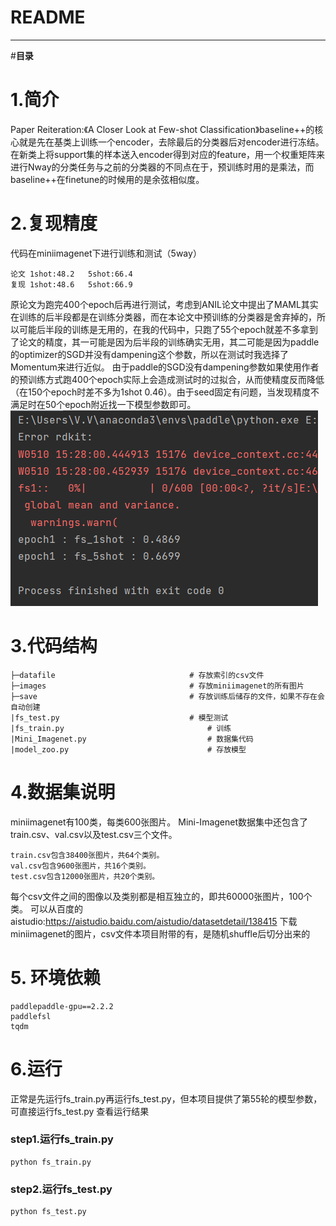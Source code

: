 # README
---
#**目录**


# 1.简介
Paper Reiteration:《A Closer Look at Few-shot Classification》baseline++的核心就是先在基类上训练一个encoder，去除最后的分类器后对encoder进行冻结。
在新类上将support集的样本送入encoder得到对应的feature，用一个权重矩阵来进行Nway的分类任务与之前的分类器的不同点在于，预训练时用的是乘法，而baseline++在finetune的时候用的是余弦相似度。

# 2.复现精度
代码在miniimagenet下进行训练和测试（5way）

	论文 1shot:48.2	5shot:66.4
	复现 1shot:48.6	5shot:66.9
原论文为跑完400个epoch后再进行测试，考虑到ANIL论文中提出了MAML其实在训练的后半段都是在训练分类器，而在本论文中预训练的分类器是舍弃掉的，所以可能后半段的训练是无用的，在我的代码中，只跑了55个epoch就差不多拿到了论文的精度，其一可能是因为后半段的训练确实无用，其二可能是因为paddle的optimizer的SGD并没有dampening这个参数，所以在测试时我选择了Momentum来进行近似。
由于paddle的SGD没有dampening参数如果使用作者的预训练方式跑400个epoch实际上会造成测试时的过拟合，从而使精度反而降低（在150个epoch时差不多为1shot 0.46）。由于seed固定有问题，当发现精度不满足时在50个epoch附近找一下模型参数即可。
![image](https://github.com/neverCV/Baseline_FSL/blob/main/acc.png)

	

# 3.代码结构

	├─datafile								# 存放索引的csv文件
	├─images								# 存放miniimagenet的所有图片
	├─save									# 存放训练后储存的文件，如果不存在会自动创建
	|fs_test.py								# 模型测试
	|fs_train.py								# 训练
	|Mini_Imagenet.py							# 数据集代码    
	|model_zoo.py								# 存放模型

# 4.数据集说明
miniimagenet有100类，每类600张图片。
Mini-Imagenet数据集中还包含了train.csv、val.csv以及test.csv三个文件。

    train.csv包含38400张图片，共64个类别。
    val.csv包含9600张图片，共16个类别。
    test.csv包含12000张图片，共20个类别。

每个csv文件之间的图像以及类别都是相互独立的，即共60000张图片，100个类。
可以从百度的aistudio:https://aistudio.baidu.com/aistudio/datasetdetail/138415 下载miniimagenet的图片，csv文件本项目附带的有，是随机shuffle后切分出来的

# 5. 环境依赖
	paddlepaddle-gpu==2.2.2
	paddlefsl
	tqdm
# 6.运行
正常是先运行fs_train.py再运行fs_test.py，但本项目提供了第55轮的模型参数，可直接运行fs_test.py 查看运行结果

###	step1.运行fs_train.py
	python fs_train.py


###	step2.运行fs_test.py
	python fs_test.py

